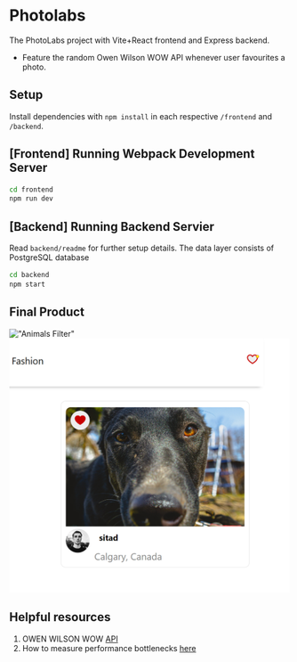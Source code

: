 # Photolabs
The PhotoLabs project with Vite+React frontend and Express backend.

* Feature the random Owen Wilson WOW API whenever user favourites a photo. 

## Setup

Install dependencies with `npm install` in each respective `/frontend` and `/backend`.

## [Frontend] Running Webpack Development Server

```sh
cd frontend
npm run dev 
```

## [Backend] Running Backend Servier

Read `backend/readme` for further setup details.
The data layer consists of PostgreSQL database
```sh
cd backend
npm start
```

## Final Product

!["Animals Filter"](https://github.com/missnhi/PhotoLabs/blob/main/docs/animals.png)
!["Notification of Favourites"](https://github.com/missnhi/PhotoLabs/blob/main/docs/likes-notif.png)

## Helpful resources
1. OWEN WILSON WOW [API](https://owen-wilson-wow-api.onrender.com/)
2. How to measure performance bottlenecks [here](https://legacy.reactjs.org/blog/2018/09/10/introducing-the-react-profiler.html#profiling-an-application)
